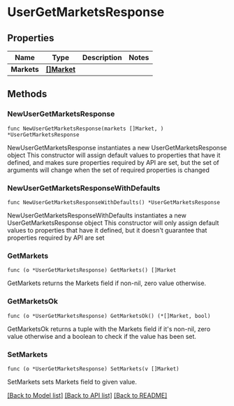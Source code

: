 # UserGetMarketsResponse

## Properties

Name | Type | Description | Notes
------------ | ------------- | ------------- | -------------
**Markets** | [**[]Market**](Market.md) |  | 

## Methods

### NewUserGetMarketsResponse

`func NewUserGetMarketsResponse(markets []Market, ) *UserGetMarketsResponse`

NewUserGetMarketsResponse instantiates a new UserGetMarketsResponse object
This constructor will assign default values to properties that have it defined,
and makes sure properties required by API are set, but the set of arguments
will change when the set of required properties is changed

### NewUserGetMarketsResponseWithDefaults

`func NewUserGetMarketsResponseWithDefaults() *UserGetMarketsResponse`

NewUserGetMarketsResponseWithDefaults instantiates a new UserGetMarketsResponse object
This constructor will only assign default values to properties that have it defined,
but it doesn't guarantee that properties required by API are set

### GetMarkets

`func (o *UserGetMarketsResponse) GetMarkets() []Market`

GetMarkets returns the Markets field if non-nil, zero value otherwise.

### GetMarketsOk

`func (o *UserGetMarketsResponse) GetMarketsOk() (*[]Market, bool)`

GetMarketsOk returns a tuple with the Markets field if it's non-nil, zero value otherwise
and a boolean to check if the value has been set.

### SetMarkets

`func (o *UserGetMarketsResponse) SetMarkets(v []Market)`

SetMarkets sets Markets field to given value.



[[Back to Model list]](../README.md#documentation-for-models) [[Back to API list]](../README.md#documentation-for-api-endpoints) [[Back to README]](../README.md)


